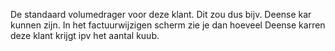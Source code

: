 De standaard volumedrager voor deze klant. Dit zou dus bijv. Deense kar kunnen zijn. In het factuurwijzigen scherm zie je dan hoeveel Deense karren deze klant krijgt ipv het aantal kuub.